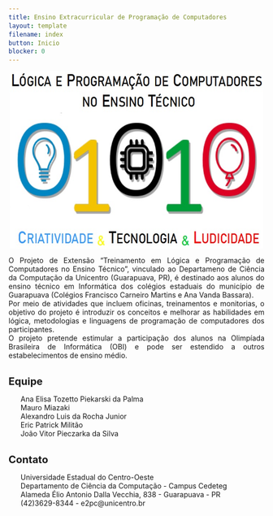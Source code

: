 ```yaml
---
title: Ensino Extracurricular de Programação de Computadores
layout: template
filename: index
button: Inicio
blocker: 0
--- 
```


<html>
<body>
		<p align="center">
		<img width="500" height="350" align="center" src="images/67c1aa8a-0608-4500-8ca7-33b7ee4532c8.jpg"/>
		</p>
		<p align="justify">
			O Projeto de Extensão “Treinamento em Lógica e Programação de Computadores no Ensino Técnico”, vinculado ao Departameno de Ciência da Computação da Unicentro (Guarapuava, PR), é destinado aos alunos do ensino técnico em Informática dos colégios estaduais do município de Guarapuava (Colégios Francisco Carneiro Martins e Ana Vanda Bassara). <br>
		 Por meio de atividades que incluem oficinas, treinamentos e monitorias, o objetivo do projeto é introduzir os conceitos e melhorar as habilidades em lógica, metodologias e linguagens de programação de computadores dos participantes.
		<br>
		O projeto pretende estimular a participação dos alunos na Olimpíada Brasileira de Informática (OBI) e pode ser estendido a outros estabelecimentos de ensino médio.	</p>

<p><br>
	<b style="font-size:20px;">Equipe</b><br>
</p>
<ul>
			<p>
			Ana Elisa Tozetto Piekarski da Palma<br>
			Mauro Miazaki<br>
			Alexandro Luis da Rocha Junior<br>
			Eric Patrick Militão<br>
			João Vitor Pieczarka da Silva<br>
			</p>
</ul>
<p>
<p><br>
	<b style="font-size:20px;">Contato</b><br>
</p>
<ul>
			<p>
			Universidade Estadual do Centro-Oeste <br>
			Departamento de Ciência da Computação - Campus Cedeteg<br>
			Alameda Élio Antonio Dalla Vecchia, 838 - Guarapuava - PR<br>
			(42)3629-8344  -  e2pc@unicentro.br<br>
			</p>
</ul>
</p>
</body>
</html>
